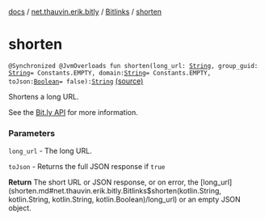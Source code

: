 [docs](../../index.md) / [net.thauvin.erik.bitly](../index.md) / [Bitlinks](index.md) / [shorten](./shorten.md)

# shorten

`@Synchronized @JvmOverloads fun shorten(long_url: `[`String`](https://kotlinlang.org/api/latest/jvm/stdlib/kotlin/-string/index.html)`, group_guid: `[`String`](https://kotlinlang.org/api/latest/jvm/stdlib/kotlin/-string/index.html)` = Constants.EMPTY, domain: `[`String`](https://kotlinlang.org/api/latest/jvm/stdlib/kotlin/-string/index.html)` = Constants.EMPTY, toJson: `[`Boolean`](https://kotlinlang.org/api/latest/jvm/stdlib/kotlin/-boolean/index.html)` = false): `[`String`](https://kotlinlang.org/api/latest/jvm/stdlib/kotlin/-string/index.html) [(source)](https://github.com/ethauvin/bitly-shorten/tree/master/src/main/kotlin/net/thauvin/erik/bitly/Bitlinks.kt#L195)

Shortens a long URL.

See the [Bit.ly API](https://dev.bitly.com/v4/#operation/createBitlink) for more information.

### Parameters

`long_url` - The long URL.

`toJson` - Returns the full JSON response if `true`

**Return**
The short URL or JSON response, or on error, the [long_url](shorten.md#net.thauvin.erik.bitly.Bitlinks$shorten(kotlin.String, kotlin.String, kotlin.String, kotlin.Boolean)/long_url) or an empty JSON object.

